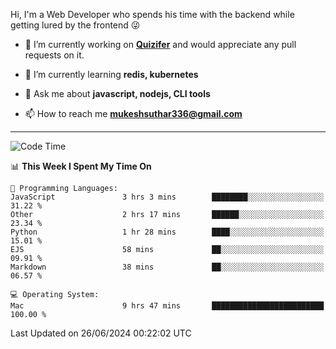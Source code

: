 Hi, I'm a Web Developer who spends his time with the backend while getting lured by the frontend 😜

- 🔭 I’m currently working on **[Quizifer](https://github.com/SutharMukesh/Quizifer/)** and would appreciate any pull requests on it.

- 🌱 I’m currently learning **redis, kubernetes**

- 💬 Ask me about **javascript, nodejs, CLI tools**

- 📫 How to reach me **mukeshsuthar336@gmail.com**

---
<!--START_SECTION:waka-->
![Code Time](http://img.shields.io/badge/Code%20Time-3%2C005%20hrs%2017%20mins-blue)

📊 **This Week I Spent My Time On** 

```text
💬 Programming Languages: 
JavaScript               3 hrs 3 mins        ████████░░░░░░░░░░░░░░░░░   31.22 % 
Other                    2 hrs 17 mins       ██████░░░░░░░░░░░░░░░░░░░   23.34 % 
Python                   1 hr 28 mins        ████░░░░░░░░░░░░░░░░░░░░░   15.01 % 
EJS                      58 mins             ██░░░░░░░░░░░░░░░░░░░░░░░   09.91 % 
Markdown                 38 mins             ██░░░░░░░░░░░░░░░░░░░░░░░   06.57 % 

💻 Operating System: 
Mac                      9 hrs 47 mins       █████████████████████████   100.00 % 
```


 Last Updated on 26/06/2024 00:22:02 UTC
<!--END_SECTION:waka-->
